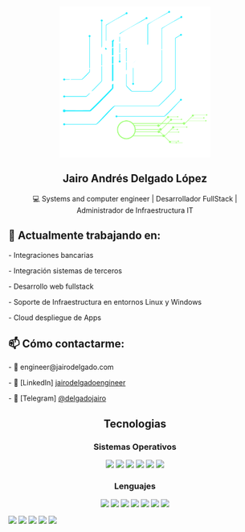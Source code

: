 <p align="center">
 <img width="300px" src="src/assets/logoblanco.png" align="center" alt="Jairo Andrés Delgado López" />
 <h2 align="center">Jairo Andrés Delgado López</h2>
 <p align="center">💻 Systems and computer engineer | Desarrollador FullStack | Administrador de Infraestructura IT</p>
</p>

<p align="center">
 <h2>🚀 Actualmente trabajando en:</h2>
 <p>- Integraciones bancarias</p>
 <p>- Integración sistemas de terceros</p>
 <p>- Desarrollo web fullstack</p>
 <p>- Soporte de Infraestructura en entornos Linux y Windows</p>
 <p>- Cloud despliegue de Apps</p>
</p>

<p align="center">
    <h2>📫 Cómo contactarme:</h2>
    <p>- 📧 engineer@jairodelgado.com</p>
    <p>- 💼 [LinkedIn]
        <a href="https://www.linkedin.com/in/jairodelgadoengineer/">
            jairodelgadoengineer 
        </a>
    </p>
    <p>- 📱 [Telegram]
        <a href="https://www.t.me/delgadojairo">
            @delgadojairo
        </a>
    </p>    
</p>

<p align="centet">
    <h2 align="center">Tecnologias</h2>
    <h3 align="center">Sistemas Operativos</h3>
    <p align="center">
        <img src="https://img.shields.io/badge/Linux-FCC624?style=for-the-badge&logo=linux&logoColor=black">
        <img src="https://img.shields.io/badge/Debian-A81D33?style=for-the-badge&logo=debian&logoColor=white">
        <img src="https://img.shields.io/badge/Ubuntu-E95420?style=for-the-badge&logo=ubuntu&logoColor=white">
        <img src="https://img.shields.io/badge/macOS-000000?style=for-the-badge&logo=apple&logoColor=white">
        <img src="https://img.shields.io/badge/Windows-0078D6?style=for-the-badge&logo=windows&logoColor=white">
        <img src="https://img.shields.io/badge/Windows%20Server-0078D6?style=for-the-badge&logo=windows&logoColor=white">
    </p>
    <h3 align="center">Lenguajes</h3>
    <p align="center">
        <img src="https://img.shields.io/badge/Python-3776AB?style=for-the-badge&logo=python&logoColor=white">
        <img src="https://img.shields.io/badge/JavaScript-F7DF1E?style=for-the-badge&logo=javascript&logoColor=black">
        <img src="https://img.shields.io/badge/TypeScript-3178C6?style=for-the-badge&logo=typescript&logoColor=white">
        <img src="https://img.shields.io/badge/Java-007396?style=for-the-badge&logo=java&logoColor=white"> 
        <img src="https://img.shields.io/badge/HTML5-E34F26?style=for-the-badge&logo=html5&logoColor=white">
        <img src="https://img.shields.io/badge/CSS3-1572B6?style=for-the-badge&logo=css3&logoColor=white">
        <img src="https://img.shields.io/badge/Delphi-E3002C?style=for-the-badge&logo=delphi&logoColor=white">
    </p>
        <img src="https://img.shields.io/badge/Node.js-339933?style=for-the-badge&logo=nodedotjs&logoColor=white">
        <img src="https://img.shields.io/badge/NestJS-E0234E?style=for-the-badge&logo=nestjs&logoColor=white">
        <img src="https://img.shields.io/badge/FastAPI-009688?style=for-the-badge&logo=fastapi&logoColor=white">
        <img src="https://img.shields.io/badge/Vue.js-35495E?style=for-the-badge&logo=vuedotjs&logoColor=4FC08D">
        <img src="https://img.shields.io/badge/Pinia-FFD859?style=for-the-badge&logo=pinia&logoColor=black">
</p>


